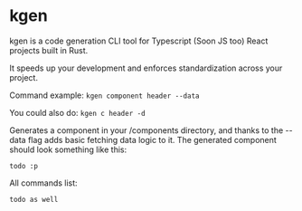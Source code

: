 # kgen

kgen is a code generation CLI tool for Typescript (Soon JS too) React projects built in Rust.

It speeds up your development and enforces standardization across your project.

Command example: 
`kgen component header --data`

You could also do:
`kgen c header -d`

Generates a component in your /components directory, and thanks to the --data flag adds basic fetching data logic to it.
The generated component should look something like this:

`todo :p`

All commands list:

`todo as well`